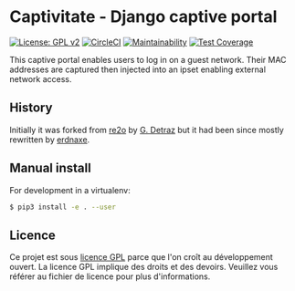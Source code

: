 # Captivitate - Django captive portal

[![License: GPL v2](https://img.shields.io/badge/License-GPL%20v2-blue.svg)](https://www.gnu.org/licenses/old-licenses/gpl-2.0.en.html)
[![CircleCI](https://circleci.com/gh/erdnaxe/captivitate.svg?style=svg)](https://circleci.com/gh/erdnaxe/captivitate)
[![Maintainability](https://api.codeclimate.com/v1/badges/1923ecfb64aa7553b6d6/maintainability)](https://codeclimate.com/github/erdnaxe/captivitate/maintainability)
[![Test Coverage](https://api.codeclimate.com/v1/badges/1923ecfb64aa7553b6d6/test_coverage)](https://codeclimate.com/github/erdnaxe/captivitate/test_coverage)

This captive portal enables users to log in on a guest network.
Their MAC addresses are captured then injected into an ipset
enabling external network access.

## History

Initially it was forked from [re2o](https://gitlab.federez.net/federez/re2o)
by [G. Detraz](https://gitlab.crans.org/detraz) but it had been since mostly
rewritten by [erdnaxe](https://gitlab.crans.org/erdnaxe).

## Manual install

For development in a virtualenv:

```bash
$ pip3 install -e . --user
```

## Licence

Ce projet est sous [licence GPL](COPYING) parce que l'on croît au développement
ouvert.
La licence GPL implique des droits et des devoirs.
Veuillez vous référer au fichier de licence pour plus d'informations.
